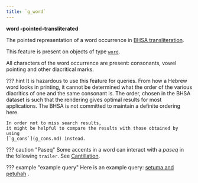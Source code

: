 ```yaml
---
title: `g_word`
---
```


**word -pointed-transliterated**


The pointed representation of a word occurrence in
[BHSA transliteration]({{tfd}}/writing/hebrew.html).

This feature is present on objects of type
[`word`](otype.md).

All characters of the word occurrence are present:
consonants, vowel pointing and other diacritical marks.

??? hint
    It is hazardous to use this feature for queries.
    From how a Hebrew word looks in printing,
    it cannot be determined what the
    order of the various diacritics of one and the same consonant is.
    The order, chosen in the BHSA dataset is such that the rendering
    gives optimal results for most applications.
    The BHSA is not committed to maintain a definite ordering here.

    In order not to miss search results,
    it might be helpful to compare the results with those obtained by using
    [`g_cons`](g_cons.md) instead.

??? caution "Paseq"
    Some accents in a word can interact with a *paseq*
    in the following `trailer`.
    See [Cantillation](../cantillation.md).

??? example "example query"
    Here is an example query:
    [setuma and petuhah]({{shebanq}}/hebrew/text?mr=r&qw=q&iid=499) .
